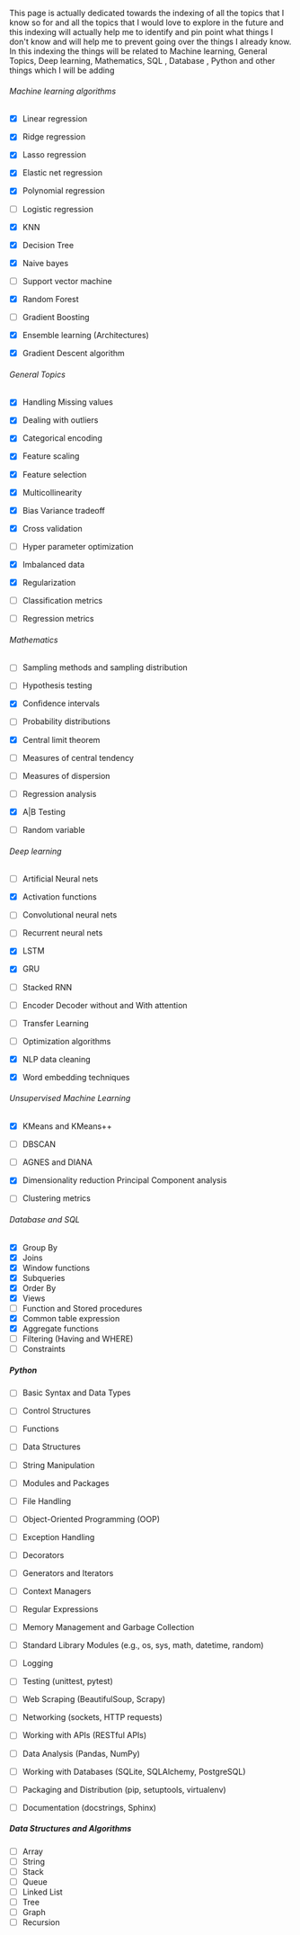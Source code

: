 This page is actually dedicated towards the indexing of all the topics that I know so for and all the topics that I would love to explore in the future and this indexing will actually help me to identify and pin point what things I don't know and will help me to prevent going over the things I already know. In this indexing the things will be related to Machine learning, General Topics, Deep learning, Mathematics, SQL , Database , Python and other things which I will be adding


###### Machine learning algorithms

- [x] Linear regression
- [x] Ridge regression
- [x] Lasso regression
- [x] Elastic net regression
- [x] Polynomial regression
- [ ] Logistic regression
- [x] KNN 
- [x] Decision Tree
- [x] Naive bayes
- [ ] Support vector machine
- [x] Random Forest
- [ ] Gradient Boosting
- [x] Ensemble learning (Architectures)
- [x] Gradient Descent algorithm


###### General Topics

- [x] Handling Missing values
- [x] Dealing with outliers
- [x] Categorical encoding
- [x] Feature scaling
- [x] Feature selection
- [x] Multicollinearity
- [x] Bias Variance tradeoff
- [x] Cross validation
- [ ] Hyper parameter optimization
- [x] Imbalanced data
- [x] Regularization
- [ ] Classification metrics 
- [ ] Regression metrics 



###### Mathematics

- [ ] Sampling methods and sampling distribution
- [ ] Hypothesis testing
- [x] Confidence intervals
- [ ] Probability distributions
- [x] Central limit theorem
- [ ] Measures of central tendency 
- [ ] Measures of dispersion
- [ ] Regression analysis
- [x] A|B Testing
- [ ] Random variable


###### Deep learning

- [ ] Artificial Neural nets
- [x] Activation functions
- [ ] Convolutional neural nets
- [ ] Recurrent neural nets
- [x] LSTM 
- [x] GRU
- [ ] Stacked RNN
- [ ] Encoder Decoder without and With attention
- [ ] Transfer Learning
- [ ] Optimization algorithms
- [x] NLP data cleaning
- [x] Word embedding techniques


###### Unsupervised Machine Learning

- [x] KMeans and KMeans++
- [ ] DBSCAN
- [ ] AGNES and DIANA
- [x] Dimensionality reduction Principal Component analysis
- [ ] Clustering metrics 


###### Database and SQL

- [x] Group By
- [x] Joins
- [x] Window functions
- [x] Subqueries
- [x] Order By
- [x] Views
- [ ] Function and Stored procedures
- [x] Common table expression
- [x] Aggregate functions
- [ ] Filtering (Having and WHERE)
- [ ] Constraints

##### Python

- [ ]  Basic Syntax and Data Types
- [ ]  Control Structures
- [ ]  Functions
- [ ]  Data Structures
- [ ]  String Manipulation
- [ ]  Modules and Packages
- [ ]  File Handling
- [ ]  Object-Oriented Programming (OOP)
- [ ]  Exception Handling
- [ ]  Decorators
- [ ]  Generators and Iterators
- [ ]  Context Managers
- [ ]  Regular Expressions
- [ ]  Memory Management and Garbage Collection
- [ ]  Standard Library Modules (e.g., os, sys, math, datetime, random)
- [ ]  Logging
- [ ]  Testing (unittest, pytest)
- [ ]  Web Scraping (BeautifulSoup, Scrapy)
- [ ]  Networking (sockets, HTTP requests)
- [ ]  Working with APIs (RESTful APIs)
- [ ]  Data Analysis (Pandas, NumPy)
- [ ]  Working with Databases (SQLite, SQLAlchemy, PostgreSQL)
- [ ]  Packaging and Distribution (pip, setuptools, virtualenv)
- [ ]  Documentation (docstrings, Sphinx)


##### Data Structures and Algorithms

- [ ] Array
- [ ] String
- [ ] Stack 
- [ ] Queue
- [ ] Linked List
- [ ] Tree
- [ ] Graph
- [ ] Recursion